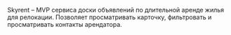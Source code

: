 Skyrent – MVP сервиса доски объявлений по длительной аренде жилья для релокации. Позволяет просматривать карточку, фильтровать и просматривать контакты арендатора.
